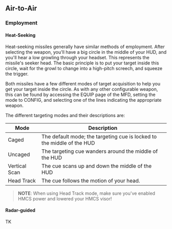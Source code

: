 ## Air-to-Air

### Employment

#### Heat-Seeking

Heat-seeking missiles generally have similar methods of employment. After
selecting the weapon, you'll have a big circle in the middle of your HUD, and
you'll hear a low growling through your headset. This represents the missile's
seeker head. The basic principle is to put your target inside this circle,
wait for the growl to change into a high-pitch screech, and squeeze the
trigger.

Both missiles have a few different modes of target acquisition to help you get
your target inside the circle. As with any other configurable weapon, this can
be found by accessing the EQUIP page of the MFD, setting the mode to CONFIG,
and selecting one of the lines indicating the appropriate weapon.

The different targeting modes and their descriptions are:

Mode          | Description
--------------|------------
Caged         | The default mode; the targeting cue is locked to the middle of the HUD
Uncaged       | The targeting cue wanders around the middle of the HUD
Vertical Scan | The cue scans up and down the middle of the HUD
Head Track    | The cue follows the motion of your head.

> **NOTE**: When using Head Track mode, make sure you've enabled HMCS power
> and lowered your HMCS visor!


#### Radar-guided

TK
